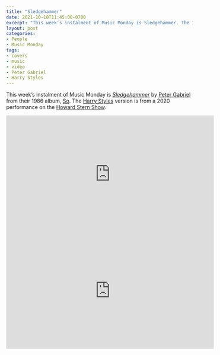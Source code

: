 ```yaml
---
title: "Sledgehammer"
date: 2021-10-18T11:45:00-0700
excerpt: "This week’s instalment of Music Monday is Sledgehammer. The 1986 Peter Gabriel original and a 2020 cover by Harry Styles."
layout: post
categories:
- People
- Music Monday
tags:
- covers
- music
- video
- Peter Gabriel
- Harry Styles
---
```

This week’s instalment of Music Monday is [_Sledgehammer_](https://en.wikipedia.org/wiki/Sledgehammer_(Peter_Gabriel_song)) by
[Peter Gabriel](https://petergabriel.com/) from their 1986 album,
[So](https://en.wikipedia.org/wiki/So_(album)). The [Harry Styles](https://hstyles.co.uk/)
version is from a 2020 performance on the [Howard Stern Show](http://www.HowardStern.com).

<div class="video-container">
<iframe width="560" height="315" src="https://www.youtube.com/embed/OJWJE0x7T4Q" frameborder="0" allowfullscreen title="Video: Sledgehammer by Peter Gabriel"></iframe>
</div>

<div class="video-container">
<iframe width="560" height="315" src="https://www.youtube.com/embed/Tqm7-zN5s8k?t=47" frameborder="0" allowfullscreen title="Video: Sledgehammer by Harry Styles"></iframe>
</div>
